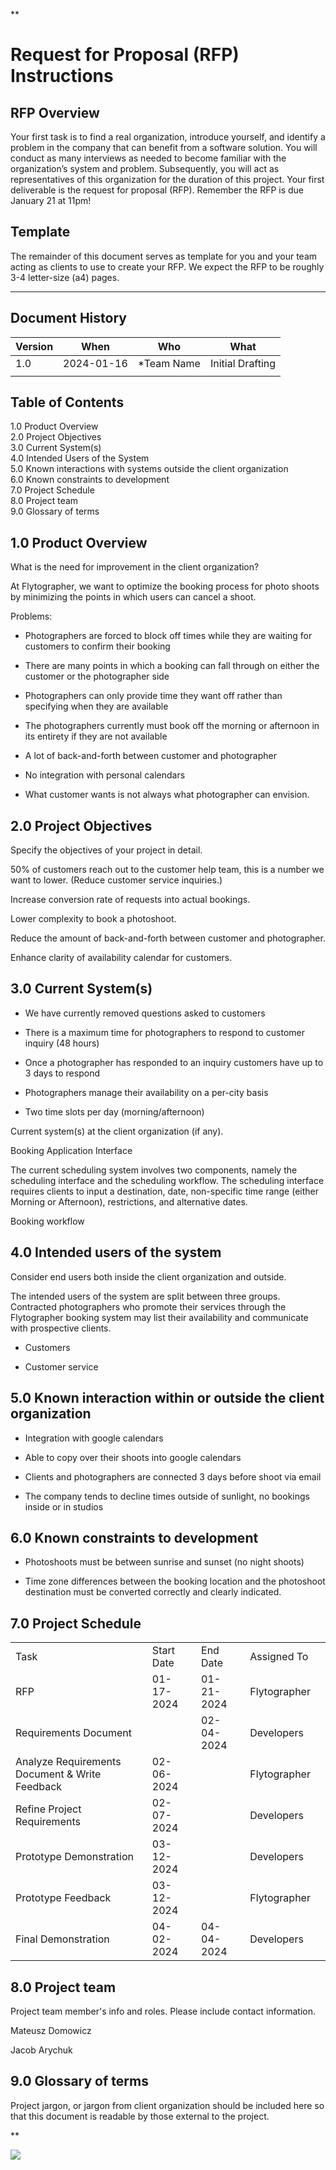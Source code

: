 **

# Request for Proposal (RFP) Instructions

## RFP Overview

Your first task is to find a real organization, introduce yourself, and identify a problem in the company that can benefit from a software solution. You will conduct as many interviews as needed to become familiar with the organization’s system and problem. Subsequently, you will act as representatives of this organization for the duration of this project. Your first deliverable is the request for proposal (RFP). Remember the RFP is due January 21 at 11pm!

## Template

The remainder of this document serves as template for you and your team acting as clients to use to create your RFP. We expect the RFP to be roughly 3-4 letter-size (a4) pages.

---

## Document History
| Version | When | Who | What |
| ---- | ---- | ---- | ---- |
| 1.0 | 2024-01-16 | *Team Name | Initial Drafting |
|  |  |  |  |

## Table of Contents

1.0 Product Overview  
2.0 Project Objectives  
3.0 Current System(s)  
4.0 Intended Users of the System  
5.0 Known interactions with systems outside the client organization  
6.0 Known constraints to development  
7.0 Project Schedule  
8.0 Project team  
9.0 Glossary of terms

## 1.0 Product Overview

What is the need for improvement in the client organization?

At Flytographer, we want to optimize the booking process for photo shoots by minimizing the points in which users can cancel a shoot. 

Problems:

- Photographers are forced to block off times while they are waiting for customers to confirm their booking
    
- There are many points in which a booking can fall through on either the customer or the photographer side
    
- Photographers can only provide time they want off rather than specifying when they are available
    
- The photographers currently must book off the morning or afternoon in its entirety if they are not available
    
- A lot of back-and-forth between customer and photographer
    
- No integration with personal calendars
    
- What customer wants is not always what photographer can envision.
    

## 2.0 Project Objectives

Specify the objectives of your project in detail.

50% of customers reach out to the customer help team, this is a number we want to lower. (Reduce customer service inquiries.)

Increase conversion rate of requests into actual bookings.

Lower complexity to book a photoshoot.

Reduce the amount of back-and-forth between customer and photographer.

Enhance clarity of availability calendar for customers.

## 3.0 Current System(s)

- We have currently removed questions asked to customers
    
- There is a maximum time for photographers to respond to customer inquiry (48 hours)
    
- Once a photographer has responded to an inquiry customers have up to 3 days to respond
    
- Photographers manage their availability on a per-city basis
    
- Two time slots per day (morning/afternoon)
    

Current system(s) at the client organization (if any).

Booking Application Interface

The current scheduling system involves two components, namely the scheduling interface and the scheduling workflow. The scheduling interface requires clients to input a destination, date, non-specific time range (either Morning or Afternoon), restrictions, and alternative dates. 

Booking workflow

## 4.0 Intended users of the system

Consider end users both inside the client organization and outside.

The intended users of the system are split between three groups. Contracted photographers who promote their services through the Flytographer booking system may list their availability and communicate with prospective clients. 

- Customers
    
- Customer service
    

## 5.0 Known interaction within or outside the client organization

- Integration with google calendars
    
- Able to copy over their shoots into google calendars
    
- Clients and photographers are connected 3 days before shoot via email
    
- The company tends to decline times outside of sunlight, no bookings inside or in studios
    

## 6.0 Known constraints to development

- Photoshoots must be between sunrise and sunset (no night shoots)
    
- Time zone differences between the booking location and the photoshoot destination must be converted correctly and clearly indicated.
    

## 7.0 Project Schedule

|   |   |   |   |   |
|---|---|---|---|---|
|Task|Start Date|End Date|Assigned To||
|RFP|01-17-2024|01-21-2024|Flytographer||
|Requirements Document||02-04-2024|Developers||
|Analyze Requirements Document & Write Feedback|02-06-2024||Flytographer||
|Refine Project Requirements|02-07-2024||Developers||
|Prototype Demonstration|03-12-2024||Developers||
|Prototype Feedback|03-12-2024||Flytographer||
|Final Demonstration|04-02-2024|04-04-2024|Developers||

  

## 8.0 Project team

Project team member's info and roles. Please include contact information.

Mateusz Domowicz

Jacob Arychuk

## 9.0 Glossary of terms

Project jargon, or jargon from client organization should be included here so that this document is readable by those external to the project.

  
**

![](https://lh7-us.googleusercontent.com/OGJbJquyDJIKNmUUdx9tTtht9OCVCmQ7o_tsBikc0ox3fxZp-PfzcIol4WmMWC5qxnr91GS0DYX10rElWOAfll1vpIJ566cPwaquQdIXjJY_z-syVNr6dmQrsZveAbomzDdEoGED9ij_t5UiKySlpFI)
